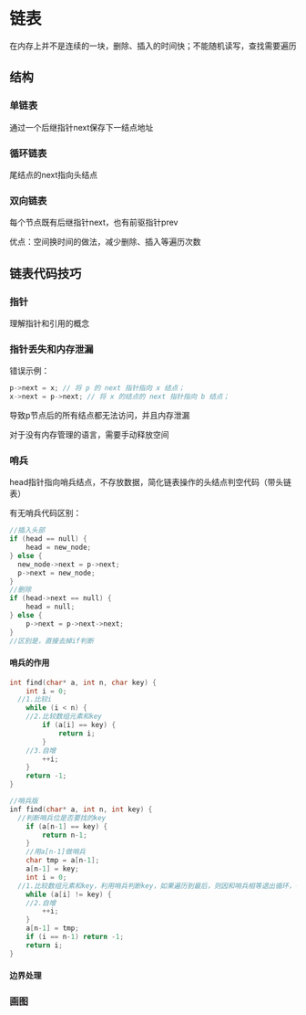 # 链表

在内存上并不是连续的一块，删除、插入的时间快；不能随机读写，查找需要遍历

## 结构

### 单链表

通过一个后继指针next保存下一结点地址

### 循环链表

尾结点的next指向头结点

### 双向链表

每个节点既有后继指针next，也有前驱指针prev

优点：空间换时间的做法，减少删除、插入等遍历次数

## 链表代码技巧

### 指针

理解指针和引用的概念

### 指针丢失和内存泄漏

错误示例：

```c++
p->next = x; // 将 p 的 next 指针指向 x 结点；
x->next = p->next; // 将 x 的结点的 next 指针指向 b 结点；
```

导致p节点后的所有结点都无法访问，并且内存泄漏

对于没有内存管理的语言，需要手动释放空间

### 哨兵

head指针指向哨兵结点，不存放数据，简化链表操作的头结点判空代码（带头链表）

有无哨兵代码区别：

```c++
//插入头部
if (head == null) {
	head = new_node;
} else {
  new_node->next = p->next;
  p->next = new_node;
}
//删除
if (head->next == null) {
	head = null;
} else {
	p->next = p->next->next;  
}
//区别是，直接去掉if判断
```

#### 哨兵的作用

```c
int find(char* a, int n, char key) {
	int i = 0;
  //1.比较i
	while (i < n) {
    //2.比较数组元素和key
		if (a[i] == key) {
			return i;
		}
    //3.自增
		++i;
	}
	return -1;
}

//哨兵版
inf find(char* a, int n, int key) {
  //判断哨兵位是否要找的key
	if (a[n-1] == key) {
		return n-1;
	}
	//用a[n-1]做哨兵
	char tmp = a[n-1];
	a[n-1] = key;
	int i = 0;
  //1.比较数组元素和key，利用哨兵判断key，如果遍历到最后，则因和哨兵相等退出循环，循环中少了一次 i<n 的比较，然鹅不能直接熔断
	while (a[i] != key) {
    //2.自增
		++i;
	}
	a[n-1] = tmp;
	if (i == n-1) return -1;
	return i;
}
```

#### 边界处理

### 画图